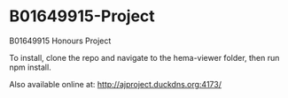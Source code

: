 # B01649915-Project
 B01649915 Honours Project

 To install, clone the repo and navigate to the hema-viewer folder, then run npm install.

 Also available online at: http://ajproject.duckdns.org:4173/
